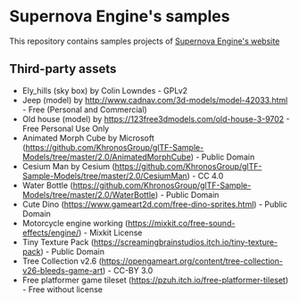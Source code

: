 # Supernova Engine's samples

This repository contains samples projects of [Supernova Engine's website](http://supernovaengine.org)

## Third-party assets

* Ely_hills (sky box) by Colin Lowndes - GPLv2
* Jeep (model) by http://www.cadnav.com/3d-models/model-42033.html - Free (Personal and Commercial)
* Old house (model) by https://123free3dmodels.com/old-house-3-9702 - Free Personal Use Only
* Animated Morph Cube by Microsoft (https://github.com/KhronosGroup/glTF-Sample-Models/tree/master/2.0/AnimatedMorphCube) - Public Domain
* Cesium Man by Cesium (https://github.com/KhronosGroup/glTF-Sample-Models/tree/master/2.0/CesiumMan) - CC 4.0
* Water Bottle (https://github.com/KhronosGroup/glTF-Sample-Models/tree/master/2.0/WaterBottle) - Public Domain
* Cute Dino (https://www.gameart2d.com/free-dino-sprites.html) - Public Domain
* Motorcycle engine working (https://mixkit.co/free-sound-effects/engine/) - Mixkit License
* Tiny Texture Pack (https://screamingbrainstudios.itch.io/tiny-texture-pack) - Public Domain
* Tree Collection v2.6 (https://opengameart.org/content/tree-collection-v26-bleeds-game-art) - CC-BY 3.0
* Free platformer game tileset (https://pzuh.itch.io/free-platformer-tileset) - Free without license